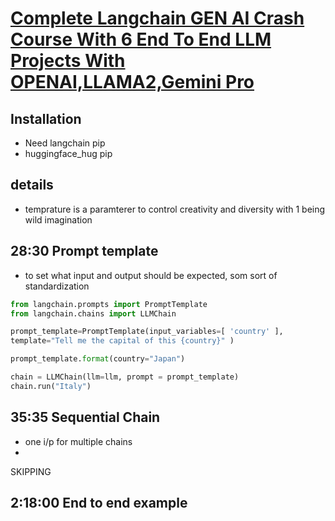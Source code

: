 # [Complete Langchain GEN AI Crash Course With 6 End To End LLM Projects With OPENAI,LLAMA2,Gemini Pro](https://youtu.be/aWKrL4z5H6w)

## Installation
- Need langchain pip
- huggingface_hug pip
## details
- temprature is a paramterer to control creativity and diversity with 1 being wild imagination


## 28:30 Prompt template 
- to set what input and output should be expected, som sort of standardization
```python
from langchain.prompts import PromptTemplate
from langchain.chains import LLMChain

prompt_template=PromptTemplate(input_variables=[ 'country' ],
template="Tell me the capital of this {country}" )

prompt_template.format(country="Japan")

chain = LLMChain(llm=llm, prompt = prompt_template)
chain.run("Italy")
```
## 35:35 Sequential Chain
- one i/p for multiple chains
- 
SKIPPING
## 2:18:00 End to end example 